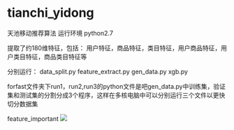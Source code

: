 # tianchi_yidong
天池移动推荐算法
运行环境 python2.7

提取了约180维特征，包括：
用户特征，商品特征，类目特征，用户商品特征，用户类目特征，商品类目特征等

分别运行：
data_split.py
feature_extract.py
gen_data.py
xgb.py

forfast文件夹下run1，run2,run3的python文件是吧gen_data.py中训练集，验证集和测试集的分割分成3个程序，这样在多核电脑中可以分别运行三个文件以更快切分数据集

feature_important
![](https://github.com/q157281022/tianchi_yidong/blob/master/feature_importance1.png)



